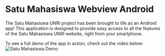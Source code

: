 # Satu Mahasiswa Webview Android
The Satu Mahasiswa UNRI project has been brought to life as an Android app! This application is designed to provide easy access to all the features of the Satu Mahasiswa UNRI website, right from your smartphone.

To see a full demo of the app in action, check out the video below:
![Satu Mahasiswa Demo](https://github.com/user-attachments/assets/5b53ebf7-6b07-4593-83b5-2f1bb82d82e4)
